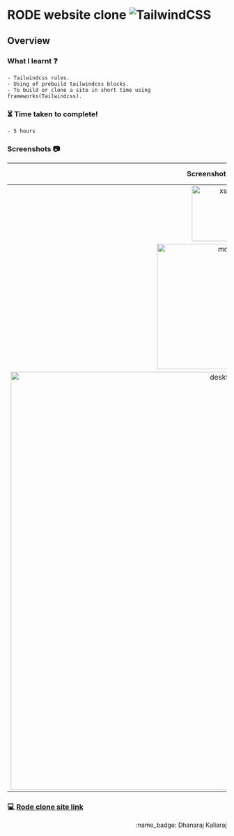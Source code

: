 # RODE website clone ![TailwindCSS](https://img.shields.io/badge/-TailwindCSS-blue)

## Overview
### What I learnt :question:
    - Tailwindcss rules.
    - Using of prebuild tailwindcss blocks.
    - To build or clone a site in short time using frameworks(Tailwindcss).
### :hourglass_flowing_sand: Time taken to complete!
    - 5 hours
### Screenshots :camera:

Screenshot images                               |  Screen size
:-----------------------------------------:|:-------------------------:
<img width="128" alt="xs" src="https://user-images.githubusercontent.com/85427455/193045745-2317b6fa-7322-463f-bc9d-bb5f07fde8c2.PNG">| Mobile
<img width="288" alt="md" src="https://user-images.githubusercontent.com/85427455/193046826-3364a91d-dd94-48bd-a7cf-024a4ea7004c.png">| Tablet
<img width="960" alt="desktop" src="https://user-images.githubusercontent.com/85427455/193045684-93de680d-b785-4e14-afc8-fe4b5e701eb0.png">| Desktop




### :computer: [Rode clone site link](https://dhanaraj-rode-clone.netlify.app/)

<div align="right">:name_badge: Dhanaraj Kaliaraj</div>
